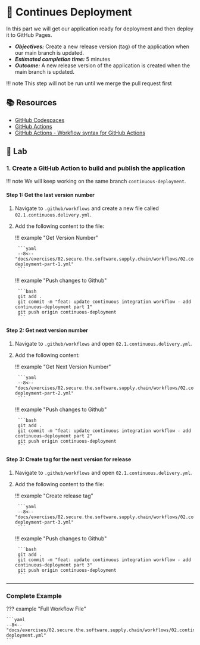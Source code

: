 # :test_tube: Continues Deployment

In this part we will get our application ready for deployment and then deploy it to GitHub Pages.

- _**Objectives:**_ Create a new release version (tag) of the application when our main branch is updated.
- _**Estimated completion time:**_ 5 minutes
- _**Outcome:**_ A new release version of the application is created when the main branch is updated.

!!! note
    This step will not be run until we merge the pull request first

## :books: Resources

- [GitHub Codespaces](https://docs.github.com/en/codespaces)
- [GitHub Actions](https://docs.github.com/en/actions)
- [GitHub Actions - Workflow syntax for GitHub Actions](https://docs.github.com/en/actions/reference/workflow-syntax-for-github-actions)

## :pencil: Lab

### 1. Create a GitHub Action to build and publish the application

!!! note
    We will keep working on the same branch `continuous-deployment`.

#### Step 1: Get the last version number

1. Navigate to `.github/workflows` and create a new file called `02.1.continuous.delivery.yml`.
2. Add the following content to the file:

    !!! example "Get Version Number"

        ```yaml
        --8<-- "docs/exercises/02.secure.the.software.supply.chain/workflows/02.continuous-deployment-part-1.yml"
        ```

    !!! example "Push changes to Github"

        ```bash
        git add .
        git commit -m "feat: update continuous integration workflow - add continuous-deployment part 1"
        git push origin continuous-deployment
        ```

#### Step 2: Get next version number

1. Navigate to `.github/workflows` and open `02.1.continuous.delivery.yml`.
2. Add the following content:

    !!! example "Get Next Version Number"

        ```yaml
        --8<-- "docs/exercises/02.secure.the.software.supply.chain/workflows/02.continuous-deployment-part-2.yml"
        ```

    !!! example "Push changes to Github"

        ```bash
        git add .
        git commit -m "feat: update continuous integration workflow - add continuous-deployment part 2"
        git push origin continuous-deployment
        ```

#### Step 3: Create tag for the next version for release

1. Navigate to `.github/workflows` and open `02.1.continuous.delivery.yml`.
2. Add the following content to the file:

    !!! example "Create release tag"

        ```yaml
        --8<-- "docs/exercises/02.secure.the.software.supply.chain/workflows/02.continuous-deployment-part-3.yml"
        ```

    !!! example "Push changes to Github"

        ```bash
        git add .
        git commit -m "feat: update continuous integration workflow - add continuous-deployment part 3"
        git push origin continuous-deployment
        ```

---

### Complete Example

??? example "Full Workflow File"

    ```yaml
    --8<-- "docs/exercises/02.secure.the.software.supply.chain/workflows/02.continuous-deployment.yml"
    ```
